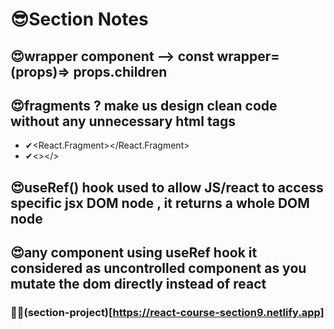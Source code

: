 # 😎Section Notes

## 😍wrapper component --> const wrapper=(props)=> props.children

## 😍fragments ? make us design clean code without any unnecessary html tags

- ✔<React.Fragment></React.Fragment>
- ✔<></>

## 😍useRef() hook used to allow JS/react to access specific jsx DOM node , it returns a whole DOM node

## 😍any component using useRef hook it considered as uncontrolled component as you mutate the dom directly instead of react

### 🐳🐳(section-project)[https://react-course-section9.netlify.app]
